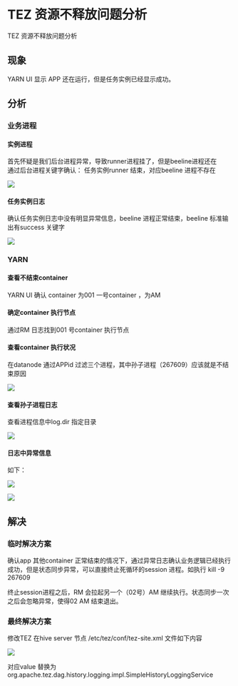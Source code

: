 # TEZ 资源不释放问题分析

TEZ 资源不释放问题分析

## 现象

YARN UI 显示 APP 还在运行，但是任务实例已经显示成功。

## 分析
### 业务进程
#### 实例进程
首先怀疑是我们后台进程异常，导致runner进程挂了，但是beeline进程还在  
通过后台进程关键字确认：
任务实例runner 结束，对应beeline 进程不存在

![](https://qqadapt.qpic.cn/txdocpic/0/4e9962cac0c00e788262f744786439f8/0)

#### 任务实例日志

确认任务实例日志中没有明显异常信息，beeline 进程正常结束，beeline 标准输出有success 关键字

![](https://qqadapt.qpic.cn/txdocpic/0/4f9a553bb060892b0d289f9b64f011dd/0)

### YARN

#### 查看不结束container

YARN UI 确认 container 为001 一号container ，为AM

#### 确定container 执行节点

通过RM 日志找到001 号container 执行节点

#### 查看container 执行状况

在datanode 通过APPid 过滤三个进程，其中孙子进程（267609）应该就是不结束原因

![](https://qqadapt.qpic.cn/txdocpic/0/cde0cdb68bf5ec94faaf6cc2bd88f34f/0)

#### 查看孙子进程日志

查看进程信息中log.dir 指定目录

![](https://qqadapt.qpic.cn/txdocpic/0/b38e0a3b34307594eb5f1593fa35c267/0)

#### 日志中异常信息

如下：

![](https://qqadapt.qpic.cn/txdocpic/0/321a4fb5464c075fa035bcc98ae6232e/0)

![](https://qqadapt.qpic.cn/txdocpic/0/56b53f7d11f0aecb453513c9deabd818/0)

## 解决

### 临时解决方案

 确认app 其他container 正常结束的情况下，通过异常日志确认业务逻辑已经执行成功，但是状态同步异常，可以直接终止死循环的session 进程。如执行 kill -9 267609

 终止session进程之后，RM 会拉起另一个（02号）AM 继续执行。状态同步一次之后会忽略异常，使得02 AM 结束退出。

### 最终解决方案

修改TEZ 在hive server 节点 /etc/tez/conf/tez-site.xml 文件如下内容

![](https://qqadapt.qpic.cn/txdocpic/0/6c0f57790b255a6c7e36978fd2e9bbb8/0)

对应value 替换为 org.apache.tez.dag.history.logging.impl.SimpleHistoryLoggingService
